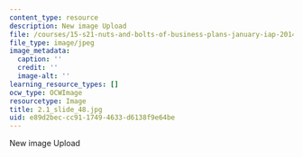 ```yaml
---
content_type: resource
description: New image Upload
file: /courses/15-s21-nuts-and-bolts-of-business-plans-january-iap-2014/e89d2beccc9117494633d6138f9e64be_2.1_slide_48.jpg
file_type: image/jpeg
image_metadata:
  caption: ''
  credit: ''
  image-alt: ''
learning_resource_types: []
ocw_type: OCWImage
resourcetype: Image
title: 2.1_slide_48.jpg
uid: e89d2bec-cc91-1749-4633-d6138f9e64be
---
```

New image Upload